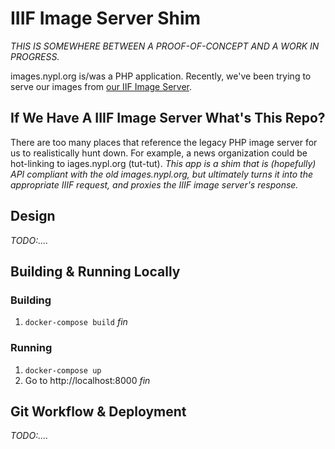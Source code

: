 # IIIF Image Server Shim

*THIS IS SOMEWHERE BETWEEN A PROOF-OF-CONCEPT AND A WORK IN PROGRESS.*

images.nypl.org is/was a PHP application.
Recently, we've been trying to serve our images from [our IIF Image Server](https://github.com/NYPL/cantaloupe).

## If We Have A IIIF Image Server What's This Repo?

There are too many places that reference the legacy PHP image server for
us to realistically hunt down. For example, a news organization could be hot-linking
to iages.nypl.org (tut-tut). _This app is a shim that is (hopefully) API compliant with the old
images.nypl.org, but ultimately turns it into the appropriate IIIF request, and proxies
the IIIF image server's response._

## Design

_TODO:...._

## Building & Running Locally

### Building

1.  `docker-compose build`
_fin_

### Running

1.  `docker-compose up`
2.  Go to http://localhost:8000
_fin_

## Git Workflow & Deployment

_TODO:...._
